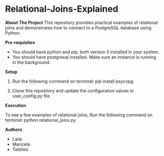 # Relational-Joins-Explained

**About The Project**
This repository provides practical examples of relational joins and demonstrates how to connect to a PostgreSQL database using Python.

**Pre-requisites**
- You should have python and pip, both version 3 installed in your system.
- You should have postgresql installed. Make sure an instance is running in the background.

**Setup**
1. Run the following command on terminal:
    pip install psycopg

2. Clone this repository and update the configuration values in user_config.py file
    
**Execution**

To see a few examples of relational joins,
Run the following command on terminal: python relational_joins.py

**Authors**
- Laila
- Maricela
- Tatshini
